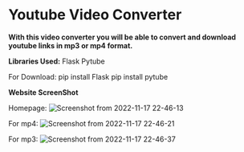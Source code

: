# **Youtube Video Converter**

**With this video converter you will be able to convert and download youtube links in mp3 or mp4 format.**

**Libraries Used:**
Flask
Pytube

For Download:
pip install Flask
pip install pytube

**Website ScreenShot**

Homepage:
![Screenshot from 2022-11-17 22-46-13](https://user-images.githubusercontent.com/101043132/202544321-37519a10-afa2-4d74-bc9d-3dc7bed53f03.png)

For mp4:
![Screenshot from 2022-11-17 22-46-21](https://user-images.githubusercontent.com/101043132/202544326-8950ab3d-9163-4c9d-b120-0bc7289cf9e8.png)

For mp3:
![Screenshot from 2022-11-17 22-46-37](https://user-images.githubusercontent.com/101043132/202544330-a20beb4a-8a4a-420e-84f4-25ede1d973dc.png)
